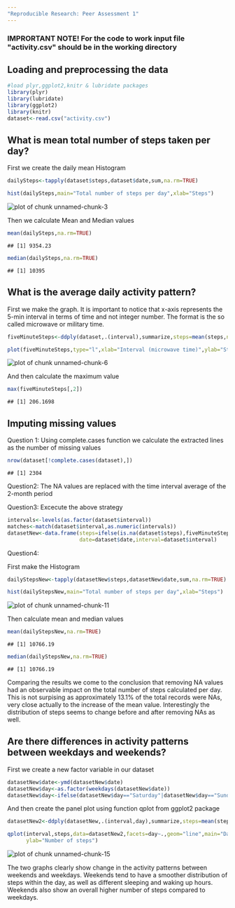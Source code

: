 ```yaml
---
"Reproducible Research: Peer Assessment 1"
---
```

### IMPRORTANT NOTE! For the code to work input file "activity.csv" should be in the working directory


## Loading and preprocessing the data

```r
#load plyr,ggplot2,knitr & lubridate packages
library(plyr)
library(lubridate)
library(ggplot2)
library(knitr)
dataset<-read.csv("activity.csv")
```


## What is mean total number of steps taken per day?

First we create the daily mean Histogram


```r
dailySteps<-tapply(dataset$steps,dataset$date,sum,na.rm=TRUE)
```


```r
hist(dailySteps,main="Total number of steps per day",xlab="Steps")
```

![plot of chunk unnamed-chunk-3](figure/unnamed-chunk-3-1.png) 

Then we calculate Mean and Median values


```r
mean(dailySteps,na.rm=TRUE)
```

```
## [1] 9354.23
```

```r
median(dailySteps,na.rm=TRUE)
```

```
## [1] 10395
```
## What is the average daily activity pattern?

First we make the graph. It is important to notice that x-axis represents the 5-min interval in terms of time and not integer number. The format is the so called microwave or military time.


```r
fiveMinuteSteps<-ddply(dataset,.(interval),summarize,steps=mean(steps,na.rm=TRUE))
```


```r
plot(fiveMinuteSteps,type="l",xlab="Interval (microwave time)",ylab="Steps",main="Daily Activity Pattern")
```

![plot of chunk unnamed-chunk-6](figure/unnamed-chunk-6-1.png) 

And then calculate the maximum value


```r
max(fiveMinuteSteps[,2])
```

```
## [1] 206.1698
```

## Imputing missing values

Question 1: Using complete.cases function we calculate the extracted lines as the number of missing values


```r
nrow(dataset[!complete.cases(dataset),])
```

```
## [1] 2304
```

Question2: The NA values are replaced with the time interval average of the 2-month period

Question3: Excecute the above strategy


```r
intervals<-levels(as.factor(dataset$interval))
matches<-match(dataset$interval,as.numeric(intervals))
datasetNew<-data.frame(steps=ifelse(is.na(dataset$steps),fiveMinuteSteps$steps[matches],dataset$steps),
                       date=dataset$date,interval=dataset$interval)
```

Question4: 

First make the Histogram


```r
dailyStepsNew<-tapply(datasetNew$steps,datasetNew$date,sum,na.rm=TRUE)
```


```r
hist(dailyStepsNew,main="Total number of steps per day",xlab="Steps")
```

![plot of chunk unnamed-chunk-11](figure/unnamed-chunk-11-1.png) 

Then calculate mean and median values


```r
mean(dailyStepsNew,na.rm=TRUE)
```

```
## [1] 10766.19
```

```r
median(dailyStepsNew,na.rm=TRUE)
```

```
## [1] 10766.19
```

Comparing the results we come to the conclusion that removing NA values had an observable impact on the total number of steps calculated per day. This is not surpising as approximately 13.1% of the total records were NAs, very close actually to the increase of the mean value. Interestingly the distribution of steps seems to change before and after removing NAs as well.

## Are there differences in activity patterns between weekdays and weekends?

First we create a new factor variable in our dataset


```r
datasetNew$date<-ymd(datasetNew$date)
datasetNew$day<-as.factor(weekdays(datasetNew$date))
datasetNew$day<-ifelse(datasetNew$day=="Saturday"|datasetNew$day=="Sunday","weekend","weekday")
```

And then create the panel plot using function qplot from ggplot2 package


```r
datasetNew2<-ddply(datasetNew,.(interval,day),summarize,steps=mean(steps))
```


```r
qplot(interval,steps,data=datasetNew2,facets=day~.,geom="line",main="Daily Activity Pattern", xlab="Interval ((microwave time)",
      ylab="Number of steps")
```

![plot of chunk unnamed-chunk-15](figure/unnamed-chunk-15-1.png) 

The two graphs clearly show change in the activity patterns between weekends and weekdays. Weekends tend to have a smoother distribution of steps within the day, as well as different sleeping and waking up hours. Weekends also show an overall higher number of steps compared to weekdays. 
